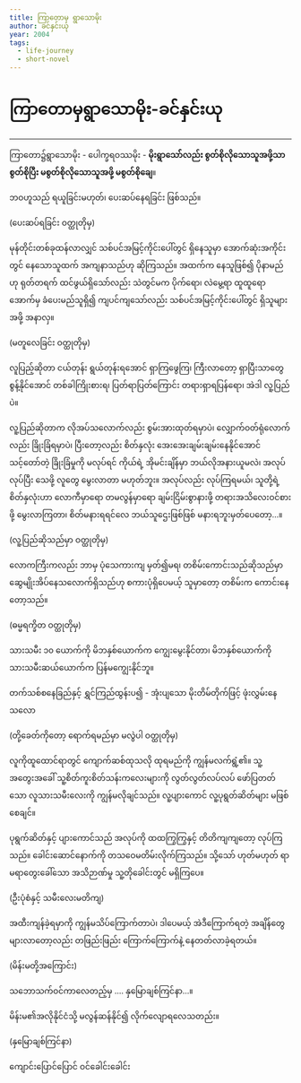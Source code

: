 ```yaml
---
title: ကြာတောမှ ရွာသောမိုး
author: ခင်နှင်းယု
year: 2004
tags:
  - life-journey
  - short-novel
---
```

# ကြာတောမှရွာသောမိုး-ခင်နှင်းယု
---

ကြာတော၌ရွာသောမိုး - ပေါက္ခရဝဿမိုး - **မိုးရွာသော််လည်း စွတ်စိုလိုသောသူအဖို့သာ စွတ်စိုပြီး မစွတ်စိုလိုသောသူအဖို့ မစွတ်စိုချေ**။

ဘဝဟူသည် ရယူခြင်းမဟုတ်၊ ပေးဆပ်နေရခြင်း ဖြစ်သည်။ 

(ပေးဆပ်ရခြင်း ဝတ္ထုတိုမှ)

မုန်တိုင်းတစ်ခုထန်လာလျှင် သစ်ပင်အမြင့်ကိုင်းပေါ်တွင် ရှိနေသူမှာ အောက်ဆုံးအကိုင်းတွင် နေသောသူထက် အကျနာသည်ဟု  ဆိုကြသည်။ အထက်က နေသူဖြစ်၍ ပိုနာမည်ဟု ရုတ်တရက်  ထင်ဖွယ်ရှိသော်လည်း သဲတွင်မက ပိုက်ရော၊ လဲမွေ့ရာ ထူထူရော အောက်မှ ခံပေးမည်သူရှိ၍ ကျပင်ကျသော်လည်း သစ်ပင်အမြင့်ကိုင်းပေါ်တွင် ရှိသူများအဖို့ အနာလှ။ 

(မတူလေခြင်း ဝတ္ထုတိုမှ)

လူပြည့်ဆိုတာ ငယ်တုန်း ရွယ်တုန်းရအောင် ရှာကြဖွေကြ၊ ကြီးလာတော့ ရှာပြီးသာတွေ စွန့်နိုင်အောင် တစ်ခါကြိုးစားရ၊ ပြတ်ရာပြတ်ကြောင်း တရားရှာရပြန်ရော၊ အဲဒါ လူ့ပြည်ပဲ။

လူ့ပြည်ဆိုတာက လိုအပ်သလောက်လည်း စွမ်းအားထုတ်ရမှာပဲ၊ လျှောက်ဝတ်ရုံလောက်လည်း ခြိုးခြံရမှာပဲ၊ ပြီးတော့လည်း စိတ်နှလုံး အေးအေးချမ်းချမ်းနေနိုင်အောင် သင့်တော်တဲ့ ခြိုးခြံမှုကို မလုပ်ရင် ကိုယ်ရဲ့ အိုမင်းချိန်မှာ ဘယ်လိုအနားယူမလဲ၊ အလုပ်လုပ်ပြီး သေဖို့ လူတွေ မွေးလာတာ မဟုတ်ဘူး။ အလုပ်လည်း လုပ်ကြရမယ်၊ သူတို့ရဲ့ စိတ်နှလုံးဟာ လောကီမှာရော တမလွန်မှာရော ချမ်းငြိမ်းစွာနားဖို့ တရားအသိလေးဝင်စားဖို့ မွေးလာကြတာ၊ စိတ်မနားရရင်လေ ဘယ်သူဌေးဖြစ်ဖြစ် မနားရဘူးမှတ်ပေတော့...။

(လူ့ပြည်ဆိုသည်မှာ ဝတ္ထုတိုမှ)


လောကကြီးကလည်း ဘာမှ ပုံသေကားကျ မှတ်၍မရ၊ တစိမ်းကောင်းသည်ဆိုသည်မှာ ဆွေမျိုးအိပ်နေသလောက်ရှိသည်ဟု စကားပုံရှိပေမယ့် သူမှာတော့ တစိမ်းက ကောင်းနေတော့သည်။

(ဓမ္မရက္ခိတ ဝတ္ထုတိုမှ)

သားသမီး ၁၀ ယောက်ကို မိဘနှစ်ယောက်က ကျွေးမွေးနိုင်တာ၊ မိဘနှစ်ယောက်ကို သားသမီးဆယ်ယောက်က ပြန်မကျွေးနိုင်ဘူ။

တက်သစ်စနေခြည်နှင့် ရွှင်ကြည်ထွန်းပ၍ -
အုံးပျသော မိုးတိမ်တိုက်ဖြင့် ဖုံးလွှမ်းနေသလော

(တို့ခေတ်ကိုတော့ ရောက်ရမည်မှာ မလွဲပါ ဝတ္ထုတိုမှ)

လူကိုထူထောင်ရာတွင် ကျောက်ဆစ်ထုသလို ထုရမည်ကို ကျွန်မလက်ရွံ့၏။ သူ့အတွေးအခေါ် သူ့စိတ်ကူးစိတ်သန်းကလေးများကို လွတ်လွတ်လပ်လပ် ဖော်ပြတတ်သော လူသားသမီးလေးကို ကျွန်မလိုချင်သည်။  လူ့ပျားကောင် လူ့ပုရွတ်ဆိတ်များ မဖြစ်စေချင်။ 

ပုရွက်ဆိတ်နှင့် ပျားကောင်သည် အလုပ်ကို ထထကြွကြွနှင့် တိတိကျကျတော့ လုပ်ကြသည်။ ခေါင်းဆောင်နောက်ကို တသဝေမတိမ်းလိုက်ကြသည်။ သို့သော် ဟုတ်မဟုတ် ရာမရာတွေးခေါ်သော အသိဉာဏ်မှု သူ့တိုခေါင်းတွင် မရှိကြပေ။

(ဦးပုံစံနှင့် သမီးလေးမတိကျ)


အထီးကျန်ခဲ့ရမှာကို ကျွန်မသိပ်ကြောက်တာပဲ၊ ဒါပေမယ့် အဲဒီကြောက်ရတဲ့ အချိန်တွေ များလာတော့လည်း တဖြည်းဖြည်း ကြောက်ကြောက်နဲ့ နေတတ်လာခဲ့ရတယ်။

(မိန်းမတို့အကြောင်း)

သဘောသက်ဝင်ကာလေတည့်မှ .... နှမြောချစ်ကြင်နာ...။

မိန်းမ၏အလိုနိုင်ငံသို့ မလွန်ဆန်နိုင်၍ လိုက်လျောရလေသတည်း။

(နှမြောချစ်ကြင်နာ)


ကျောင်းပြောင်ပြောင် ဝင်ခေါင်းခေါင်း